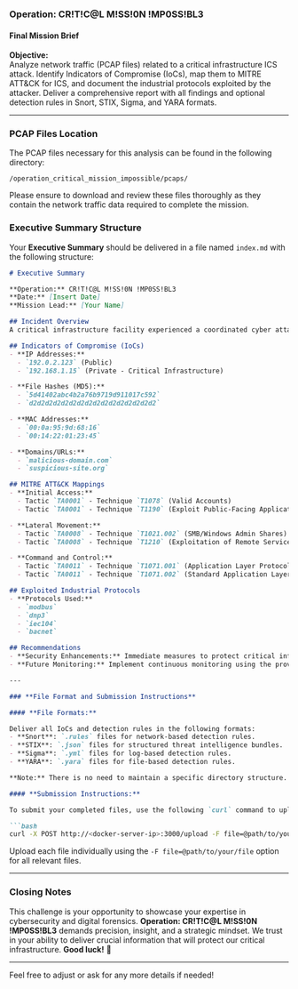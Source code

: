 ### Operation: CR!T!C@L M!SS!0N !MP0SS!BL3

#### **Final Mission Brief**

**Objective:**  
Analyze network traffic (PCAP files) related to a critical infrastructure ICS attack. Identify Indicators of Compromise (IoCs), map them to MITRE ATT&CK for ICS, and document the industrial protocols exploited by the attacker. Deliver a comprehensive report with all findings and optional detection rules in Snort, STIX, Sigma, and YARA formats.

---

### **PCAP Files Location**

The PCAP files necessary for this analysis can be found in the following directory:

```plaintext
/operation_critical_mission_impossible/pcaps/
```

Please ensure to download and review these files thoroughly as they contain the network traffic data required to complete the mission.

### **Executive Summary Structure**

Your **Executive Summary** should be delivered in a file named `index.md` with the following structure:

```markdown
# Executive Summary

**Operation:** CR!T!C@L M!SS!0N !MP0SS!BL3  
**Date:** [Insert Date]  
**Mission Lead:** [Your Name]

## Incident Overview
A critical infrastructure facility experienced a coordinated cyber attack targeting its Industrial Control System (ICS). This report details the findings, including all identified Indicators of Compromise (IoCs), MITRE ATT&CK mappings, and the exploitation of industrial protocols by the attacker.

## Indicators of Compromise (IoCs)
- **IP Addresses:**
  - `192.0.2.123` (Public)
  - `192.168.1.15` (Private - Critical Infrastructure)

- **File Hashes (MD5):**
  - `5d41402abc4b2a76b9719d911017c592`
  - `d2d2d2d2d2d2d2d2d2d2d2d2d2d2d2d2`

- **MAC Addresses:**
  - `00:0a:95:9d:68:16`
  - `00:14:22:01:23:45`

- **Domains/URLs:**
  - `malicious-domain.com`
  - `suspicious-site.org`

## MITRE ATT&CK Mappings
- **Initial Access:**
  - Tactic `TA0001` - Technique `T1078` (Valid Accounts)
  - Tactic `TA0001` - Technique `T1190` (Exploit Public-Facing Application)

- **Lateral Movement:**
  - Tactic `TA0008` - Technique `T1021.002` (SMB/Windows Admin Shares)
  - Tactic `TA0008` - Technique `T1210` (Exploitation of Remote Services)

- **Command and Control:**
  - Tactic `TA0011` - Technique `T1071.001` (Application Layer Protocol: Web Traffic)
  - Tactic `TA0011` - Technique `T1071.002` (Standard Application Layer Protocol: DNS)

## Exploited Industrial Protocols
- **Protocols Used:**
  - `modbus`
  - `dnp3`
  - `iec104`
  - `bacnet`

## Recommendations
- **Security Enhancements:** Immediate measures to protect critical infrastructure.
- **Future Monitoring:** Implement continuous monitoring using the provided detection rules.

---

### **File Format and Submission Instructions**

#### **File Formats:**

Deliver all IoCs and detection rules in the following formats:
- **Snort**: `.rules` files for network-based detection rules.
- **STIX**: `.json` files for structured threat intelligence bundles.
- **Sigma**: `.yml` files for log-based detection rules.
- **YARA**: `.yara` files for file-based detection rules.

**Note:** There is no need to maintain a specific directory structure. Simply ensure that each file is named appropriately and contains the required information.

#### **Submission Instructions:**

To submit your completed files, use the following `curl` command to upload them directly. Replace `<docker-server-ip>` with the IP address of the Docker server hosting the submission endpoint:

```bash
curl -X POST http://<docker-server-ip>:3000/upload -F file=@path/to/your/index.md -F file=@path/to/your/snort_rule1.rules -F file=@path/to/your/ioc_stix_bundle1.json -F file=@path/to/your/ioc_sigma_rule1.yml -F file=@path/to/your/ioc_yara_rule1.yara | python -m json.tool | pygmentize -l json
```

Upload each file individually using the `-F file=@path/to/your/file` option for all relevant files.

---

### **Closing Notes**

This challenge is your opportunity to showcase your expertise in cybersecurity and digital forensics. **Operation: CR!T!C@L M!SS!0N !MP0SS!BL3** demands precision, insight, and a strategic mindset. We trust in your ability to deliver crucial information that will protect our critical infrastructure. **Good luck!** 🚀

---

Feel free to adjust or ask for any more details if needed!